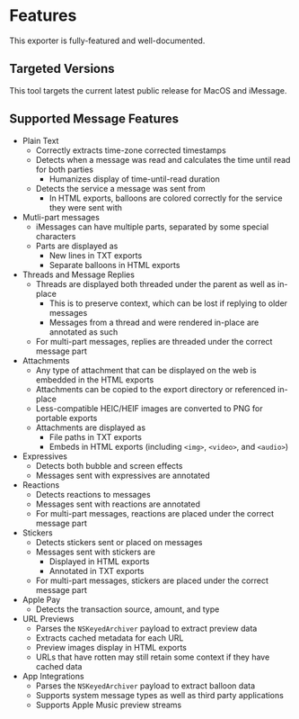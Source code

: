 # Features

This exporter is fully-featured and well-documented.

## Targeted Versions

This tool targets the current latest public release for MacOS and iMessage.

## Supported Message Features

- Plain Text
  - Correctly extracts time-zone corrected timestamps
  - Detects when a message was read and calculates the time until read for both parties
    - Humanizes display of time-until-read duration
  - Detects the service a message was sent from
    - In HTML exports, balloons are colored correctly for the service they were sent with
- Mutli-part messages
  - iMessages can have multiple parts, separated by some special characters
  - Parts are displayed as
    - New lines in TXT exports
    - Separate balloons in HTML exports
- Threads and Message Replies
  - Threads are displayed both threaded under the parent as well as in-place
    - This is to preserve context, which can be lost if replying to older messages
    - Messages from a thread and were rendered in-place are annotated as such
  - For multi-part messages, replies are threaded under the correct message part
- Attachments
  - Any type of attachment that can be displayed on the web is embedded in the HTML exports
  - Attachments can be copied to the export directory or referenced in-place
  - Less-compatible HEIC/HEIF images are converted to PNG for portable exports
  - Attachments are displayed as
    - File paths in TXT exports
    - Embeds in HTML exports (including `<img>`, `<video>`, and `<audio>`)
- Expressives
  - Detects both bubble and screen effects
  - Messages sent with expressives are annotated
- Reactions
  - Detects reactions to messages
  - Messages sent with reactions are annotated
  - For multi-part messages, reactions are placed under the correct message part
- Stickers
  - Detects stickers sent or placed on messages
  - Messages sent with stickers are
    - Displayed in HTML exports
    - Annotated in TXT exports
  - For multi-part messages, stickers are placed under the correct message part
- Apple Pay
  - Detects the transaction source, amount, and type
- URL Previews
  - Parses the `NSKeyedArchiver` payload to extract preview data
  - Extracts cached metadata for each URL
  - Preview images display in HTML exports
  - URLs that have rotten may still retain some context if they have cached data
- App Integrations
  - Parses the `NSKeyedArchiver` payload to extract balloon data
  - Supports system message types as well as third party applications
  - Supports Apple Music preview streams
